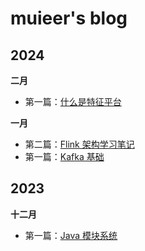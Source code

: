 # muieer's blog

## 2024

**二月**

- 第一篇：[什么是特征平台](https://github.com/muieer/Blog/blob/master/doc/business/feature_platform.md)

**一月**

- 第二篇：[Flink 架构学习笔记](https://github.com/muieer/Blog/blob/master/doc/flink/flink_architecture_note.md)
- 第一篇：[Kafka 基础](https://github.com/muieer/Blog/blob/master/doc/kafka/base.md)

## 2023

**十二月**

- 第一篇：[Java 模块系统](https://github.com/muieer/Blog/blob/master/doc/java/ModuleSystem.md)